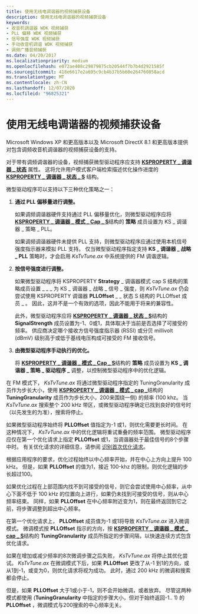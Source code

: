 ```yaml
---
title: 使用无线电调谐器的视频捕获设备
description: 使用无线电调谐器的视频捕获设备
keywords:
- 收音机调谐器 WDK 视频捕获
- PLL 偏移 WDK 视频捕获
- 信号强度 WDK 视频捕获
- 手动收音机调谐 WDK 视频捕获
- 调频广播音频捕获
ms.date: 04/20/2017
ms.localizationpriority: medium
ms.openlocfilehash: e072ae408c29879875cb20544f7b7b4d2921585f
ms.sourcegitcommit: 418e6617e2a695c9cb4b37b5b60e264760858acd
ms.translationtype: MT
ms.contentlocale: zh-CN
ms.lasthandoff: 12/07/2020
ms.locfileid: "96825321"
---
```

# <a name="video-capture-devices-with-radio-tuners"></a>使用无线电调谐器的视频捕获设备


Microsoft Windows XP 和更高版本以及 Microsoft DirectX 8.1 和更高版本提供对包含调频收音机调谐器的视频捕获设备的支持。

对于带有调频调谐器的设备，视频捕获微型驱动程序应支持 [**KSPROPERTY \_ 调谐器 \_ 状态**](./ksproperty-tuner-status.md) 属性。 这将允许用户模式客户端检索描述优化操作进度的 [**KSPROPERTY \_ 调谐器 \_ 状态 \_ S**](/windows-hardware/drivers/ddi/ksmedia/ns-ksmedia-ksproperty_tuner_status_s) 结构。

微型驱动程序可以支持以下三种优化策略之一：

1.  **通过 PLL 偏移量进行调整。**

    如果调频调谐器硬件支持通过 PLL 偏移量优化，则微型驱动程序应将 [**KSPROPERTY \_ 调谐器 \_ 模式 \_ Cap \_ S**](/windows-hardware/drivers/ddi/ksmedia/ns-ksmedia-ksproperty_tuner_mode_caps_s)结构的 **策略** 成员设置为 KS \_ 调谐器 \_ 策略 \_ PLL。

    如果调频调谐器硬件未提供 PLL 支持，则微型驱动程序应通过使用本机信号强度指示器来模拟 PLL 支持。 仅当微型驱动程序指定支持 **KS \_ 调谐器 \_ 战略 \_ PLL** 策略时，才会启用 *KsTvTune.ax* 中系统提供的 FM 调谐逻辑。

2.  **按信号强度进行调整。**

    如果微型驱动程序将 KSPROPERTY **Strategy** \_ 调谐器模式 cap S 结构的策略成员设置 \_ \_ \_ 为 KS \_ 调谐器 \_ 战略 \_ 信号 \_ 强度，则 *KsTvTune.ax* 仍会尝试使用 KSPROPERTY 调谐器 **PLLOffset** \_ \_ 状态 S 结构的 PLLOffset 成员 \_ 。 因此，这并不是一个有效的选项，因此不能用于将来的兼容性。

    此外，微型驱动程序应将 [**KSPROPERTY \_ 调谐器 \_ 状态 \_ S**](/windows-hardware/drivers/ddi/ksmedia/ns-ksmedia-ksproperty_tuner_status_s)结构的 **SignalStrength** 成员设置为-1、0或1，具体取决于当前是否选择了可接受的频率。 供应商决定哪个接收方信号强度指示器 (RSSI) 或分贝 millivolt (dBmV) 级别高于或低于基线电压构成可接受的 FM 接收信号。

3.  **由微型驱动程序手动执行的优化。**

    将 [**KSPROPERTY \_ 调谐器 \_ 模式 \_ Cap \_ S**](/windows-hardware/drivers/ddi/ksmedia/ns-ksmedia-ksproperty_tuner_mode_caps_s)结构的 **策略** 成员设置为 **KS \_ 调谐器 \_ 策略 \_ 驱动程序 \_** 调整，以控制微型驱动程序中的优化逻辑。

在 FM 模式下， *KsTvTune.ax* 将通过微型驱动程序指定的 TuningGranularity 成员作为步长大小，使用 [**KSPROPERTY \_ 调谐器 \_ 模式 \_ cap \_**](/windows-hardware/drivers/ddi/ksmedia/ns-ksmedia-ksproperty_tuner_mode_caps_s)结构的 **TuningGranularity** 成员作为步长大小，200来围绕一侧) 的频率 (100 khz。 当 *KsTvTune.ax* 搜索整个 200 kHz 带区，或微型驱动程序确定已找到良好的信号时（以先发生的为准），搜索将停止。

如果微型驱动程序始终将 **PLLOffset** 值指定为-1 或1，则优化需要更长时间。 在这种情况下， *KsTvTune.ax* 中的优化逻辑将重试重叠的频率范围。 微型驱动程序应仅在第一个优化请求上指定 **PLLOffset** 或1，当调谐器处于最佳信号的8个步骤中时。 有关优化请求的详细信息，请参阅 [识别首次优化请求](recognizing-the-first-tuning-request.md)。

根据应用程序的要求，优化过程始终以中心频率开始，并在中心上方向上提升 100 kHz。 但是，如果 **PLLOffset** 的值为1，接近 100-khz 的限制，则优化逻辑的步长超过100。

如果优化过程在上部范围内找不到可接受的信号，则它会尝试使用中心频率，从中心下面不低于 100 kHz 的位置向上进行，如果仍未找到可接受的信号，则从中心频率结束。 同样，如果 **PLLOffset** 在中心频率附近变为1，则在最终返回到它之前，将步骤调整到超出中心频率。

在第一个优化请求上， **PLLOffset** 成员值为-1 或1将导致 *KsTvTune.ax* 进入微调模式。 微调模式按 **PLLOffset** 指示的方向，按 [**KSPROPERTY \_ 调谐器 \_ 模式 \_ cap \_ S**](/windows-hardware/drivers/ddi/ksmedia/ns-ksmedia-ksproperty_tuner_mode_caps_s)结构的 **TuningGranularity** 成员所指定的步骤间隔，以快速连续方式包含优化请求。

如果在增加或减少频率的8次微调步骤之后失败， *KsTvTune.ax* 将停止其优化尝试。 *KsTvTune.ax* 在微调模式下后，如果 **PLLOffset** 更改了从-1 到1的方向，或从1到-1，或变为0，则优化请求将视为成功。 此时，通过 200 kHz 的微调和搜索都会停止。

但是，如果 **PLLOffset** 大于1或小于-1，则不会开始微调，或者放弃。 尽管这两种模式都使用 (**TuningGranularity** 中指定的步骤大小，但对于始终返回-1.. 1) 的 **PLLOffset** ，微调模式与200搜索的中心频率无关。

 

